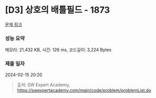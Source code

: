 # [D3] 상호의 배틀필드 - 1873 

[문제 링크](https://swexpertacademy.com/main/code/problem/problemDetail.do?contestProbId=AV5LyE7KD2ADFAXc) 

### 성능 요약

메모리: 21,432 KB, 시간: 126 ms, 코드길이: 3,224 Bytes

### 제출 일자

2024-02-15 20:20



> 출처: SW Expert Academy, https://swexpertacademy.com/main/code/problem/problemList.do